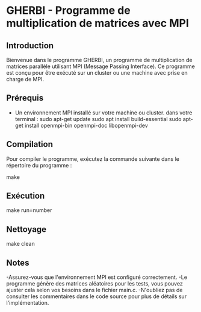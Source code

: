 # GHERBI - Programme de multiplication de matrices avec MPI

## Introduction

Bienvenue dans le programme GHERBI, un programme de multiplication de matrices parallèle utilisant MPI (Message Passing Interface). Ce programme est conçu pour être exécuté sur un cluster ou une machine avec prise en charge de MPI.

## Prérequis

- Un environnement MPI installé sur votre machine ou cluster.
dans votre terminal : 
sudo apt-get update
sudo apt install build-essential
sudo apt-get install openmpi-bin openmpi-doc libopenmpi-dev

## Compilation

Pour compiler le programme, exécutez la commande suivante dans le répertoire du programme :

make

## Exécution

make run=number 

## Nettoyage

make clean

## Notes

-Assurez-vous que l'environnement MPI est configuré correctement.
-Le programme génère des matrices aléatoires pour les tests, vous pouvez ajuster cela selon vos besoins dans le fichier main.c.
-N'oubliez pas de consulter les commentaires dans le code source pour plus de détails sur l'implémentation.


